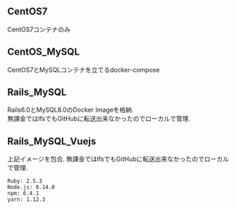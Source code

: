 ## CentOS7
CentOS7コンテナのみ

## CentOS_MySQL
CentOS7とMySQLコンテナを立てるdocker-compose

## Rails_MySQL
Rails6.0とMySQL8.0のDocker Imageを格納.  
無課金ではlfsでもGitHubに転送出来なかったのでローカルで管理.

## Rails_MySQL_Vuejs
上記イメージを包合.
無課金ではlfsでもGitHubに転送出来なかったのでローカルで管理.
```
Ruby: 2.5.3
Node.js: 8.14.0
npm: 6.4.1
yarn: 1.12.3
```

